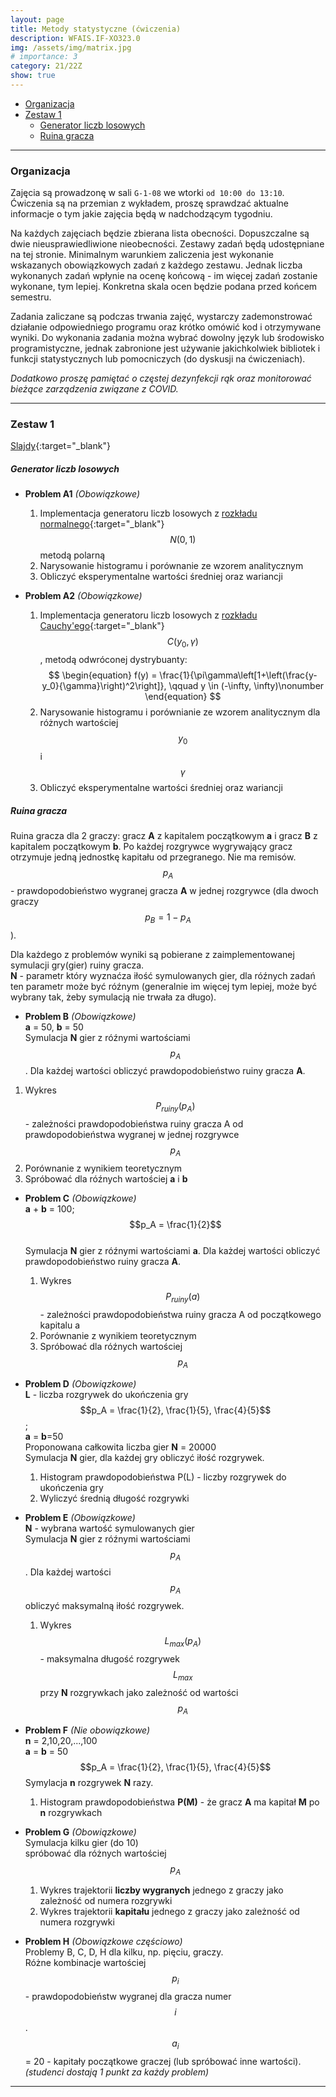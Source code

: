 ```yaml
---
layout: page
title: Metody statystyczne (ćwiczenia)
description: WFAIS.IF-XO323.0  
img: /assets/img/matrix.jpg
# importance: 3
category: 21/22Z
show: true
---
```


- [Organizacja](#organizacja)
- [Zestaw 1](#zestaw-1)
    - [Generator liczb losowych](#generator-liczb-losowych)
    - [Ruina gracza](#ruina-gracza)
<!-- - [Zestaw 2](#zestaw-2) -->

---
### Organizacja

Zajęcia są prowadzonę w sali `G-1-08` we wtorki `od 10:00 do 13:10`.
Ćwiczenia są na przemian z wykładem, proszę sprawdzać aktualne informacje o
tym jakie zajęcia będą w nadchodzącym tygodniu. 

Na każdych zajęciach będzie zbierana lista obecności. Dopuszczalne są dwie nieusprawiedliwione nieobecności. 
Zestawy zadań będą udostępniane na tej stronie.
Minimalnym warunkiem zaliczenia jest wykonanie wskazanych obowiązkowych zadań z każdego zestawu.
Jednak liczba wykonanych zadań wpłynie na ocenę końcową - im więcej zadań zostanie wykonane, tym lepiej.
Konkretna skala ocen będzie podana przed końcem semestru. 

Zadania zaliczane są podczas trwania zajęć, wystarczy zademonstrować działanie odpowiedniego programu oraz krótko omówić kod i otrzymywane wyniki. Do wykonania zadania można wybrać dowolny język lub środowisko programistyczne, jednak zabronione jest używanie jakichkolwiek bibliotek i funkcji statystycznych lub pomocniczych (do dyskusji na ćwiczeniach).

*Dodatkowo proszę pamiętać o częstej dezynfekcji rąk oraz monitorować bieżące zarządzenia związane z COVID.*

<!-- Warunkiem zaliczenia jest wykonanie minimum 80% zadań z każdego zestawu
i obecnośc na zajęciach () -->
---

### Zestaw 1

[Slajdy](/assets/teaching/2021_winter/1_Urbanevych_2021.pdf){:target="_blank"}

##### Generator liczb losowych

- **Problem A1** *(Obowiązkowe)*
  1. Implementacja generatoru liczb losowych z
    [rozkładu normalnego](https://pl.wikipedia.org/wiki/Rozk%C5%82ad_normalny){:target="_blank"} 
    $$N(0,1)$$ metodą polarną
  2. Narysowanie histogramu i porównanie ze wzorem analitycznym
  3. Obliczyć eksperymentalne wartości średniej oraz wariancji

- **Problem A2** *(Obowiązkowe)*
  1. Implementacja generatoru liczb losowych z [rozkładu Cauchy'ego](https://pl.wikipedia.org/wiki/Rozk%C5%82ad_Cauchy%E2%80%99ego){:target="_blank"} $$C(y_0,\gamma)$$, metodą odwróconej dystrybuanty:
$$
\begin{equation}
  f(y) = \frac{1}{\pi\gamma\left[1+\left(\frac{y-y_0}{\gamma}\right)^2\right]}, \qquad y \in (-\infty, \infty)\nonumber
\end{equation}
$$
  1. Narysowanie histogramu i porównianie ze wzorem analitycznym
    dla różnych wartościej $$y_0$$ i $$\gamma$$
  2. Obliczyć eksperymentalne wartości średniej oraz wariancji
  


##### Ruina gracza
Ruina gracza dla 2 graczy: gracz **A** z kapitalem początkowym **a** i
gracz **B** z kapitalem początkowym **b**.
Po każdej rozgrywce wygrywający gracz otrzymuje jedną jednostkę kapitału od przegranego. Nie ma remisów.
$$p_A$$ - prawdopodobieństwo wygranej gracza **A** w jednej rozgrywce
(dla dwoch graczy $$p_B = 1- p_A$$).  

Dla każdego z problemów wyniki są pobierane z zaimplementowanej
symulacji gry(gier) ruiny gracza.  
**N** - parametr który wyznaćza iłość symulowanych gier, 
dla róźnych zadań ten parametr może być róźnym
(generalnie im więcej tym lepiej, może być wybrany tak,
żeby symulacją nie trwała za długo).

  - **Problem B** *(Obowiązkowe)*  
  **a** = 50, **b** = 50  
  Symulacja **N** gier z róźnymi
  wartościami $$p_A$$. Dla każdej wartości obliczyć prawdopodobieństwo
  ruiny gracza **A**. 
  1. Wykres $$P_{ruiny}(p_A)$$ - zależności prawdopodobieństwa ruiny gracza A od 
    prawdopodobieństwa wygranej w jednej rozgrywce $$p_A$$
  2. Porównanie z wynikiem teoretycznym
  3. Spróbować dla róźnych wartościej **a** i **b**

- **Problem C**  *(Obowiązkowe)*   
**a** + **b** = 100;  
$$p_A = \frac{1}{2}$$  
Symulacja **N** gier z róźnymi
  wartościami **a**. Dla każdej wartości obliczyć prawdopodobieństwo
  ruiny gracza **A**. 
  1. Wykres $$P_{ruiny}(a)$$ - zależności prawdopodobieństwa ruiny gracza A od 
    początkowego kapitalu a
  2. Porównanie z wynikiem teoretycznym
  3. Spróbować dla róźnych wartościej $$p_A$$

- **Problem D** *(Obowiązkowe)*    
**L** - liczba rozgrywek do ukończenia gry  
$$p_A = \frac{1}{2}, \frac{1}{5}, \frac{4}{5}$$;  
**a** = **b**=50  
Proponowana całkowita liczba gier **N** = 20000  
Symulacja **N** gier, dla każdej gry obliczyć iłość rozgrywek. 
  1.  Histogram prawdopodobieństwa P(L) - liczby rozgrywek do ukończenia gry
  2.  Wyliczyć średnią długość rozgrywki 

- **Problem E** *(Obowiązkowe)*  
**N** - wybrana wartość symulowanych gier  
Symulacja **N** gier z róźnymi wartościami $$p_A$$.
Dla każdej wartości $$p_A$$ obliczyć maksymalną iłość rozgrywek.
  1. Wykres $$L_{max}(p_A)$$ - maksymalna długość rozgrywek $$L_{max}$$ przy **N** rozgrywkach jako zależność od wartości $$p_A$$

- **Problem F** *(Nie obowiązkowe)*  
**n** = 2,10,20,...,100  
**a** = **b** = 50  
$$p_A = \frac{1}{2}, \frac{1}{5}, \frac{4}{5}$$
Symylacja **n** rozgrywek **N** razy.
  1. Histogram prawdopodobieństwa **P(M)** - że gracz **A** ma kapitał **M** po **n** rozgrywkach

- **Problem G** *(Obowiązkowe)*  
  Symulacja kilku gier (do 10)  
  spróbować dla różnych wartościej $$p_A$$
  1. Wykres trajektorii **liczby wygranych**  jednego z graczy jako zależność od numera rozgrywki
  2. Wykres trajektorii **kapitału** jednego z graczy jako zależność od numera rozgrywki  


- **Problem H** *(Obowiązkowe częściowo)*  
  Problemy B, C, D, H dla kilku, np. pięciu,  graczy.  
  Różne kombinacje wartościej $$p_i$$ - prawdopodobieństw
  wygranej dla gracza numer $$i$$.  
  $$a_i$$ = 20 - kapitały początkowe graczej
  (lub spróbować inne wartości).  
  *(studenci dostają 1 punkt za każdy problem)*

---

<!-- ### **Zestaw 2** -->